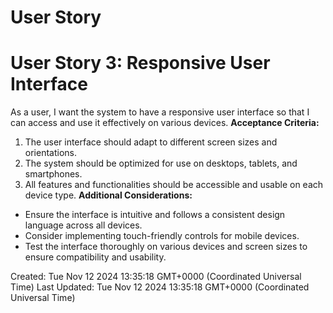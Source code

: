 # User Story

# User Story 3: Responsive User Interface
As a user, I want the system to have a responsive user interface so that I can access and use it effectively on various devices.
**Acceptance Criteria:**
1. The user interface should adapt to different screen sizes and orientations.
2. The system should be optimized for use on desktops, tablets, and smartphones.
3. All features and functionalities should be accessible and usable on each device type.
**Additional Considerations:**
- Ensure the interface is intuitive and follows a consistent design language across all devices.
- Consider implementing touch-friendly controls for mobile devices.
- Test the interface thoroughly on various devices and screen sizes to ensure compatibility and usability.



Created: Tue Nov 12 2024 13:35:18 GMT+0000 (Coordinated Universal Time)
Last Updated: Tue Nov 12 2024 13:35:18 GMT+0000 (Coordinated Universal Time)
